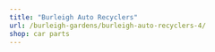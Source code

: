 ```yaml
---
title: "Burleigh Auto Recyclers"
url: /burleigh-gardens/burleigh-auto-recyclers-4/
shop: car parts
---
```


